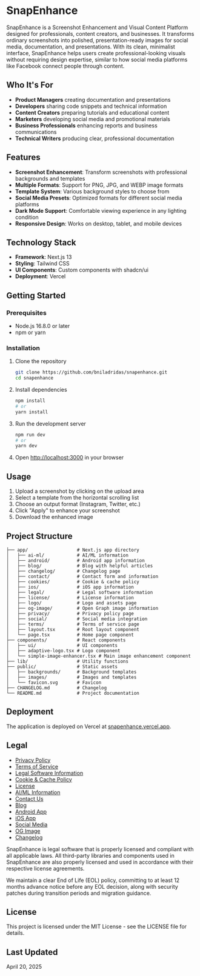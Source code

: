 # SnapEnhance

SnapEnhance is a Screenshot Enhancement and Visual Content Platform designed for professionals, content creators, and businesses. It transforms ordinary screenshots into polished, presentation-ready images for social media, documentation, and presentations. With its clean, minimalist interface, SnapEnhance helps users create professional-looking visuals without requiring design expertise, similar to how social media platforms like Facebook connect people through content.

## Who It's For

- **Product Managers** creating documentation and presentations
- **Developers** sharing code snippets and technical information
- **Content Creators** preparing tutorials and educational content
- **Marketers** developing social media and promotional materials
- **Business Professionals** enhancing reports and business communications
- **Technical Writers** producing clear, professional documentation

## Features

- **Screenshot Enhancement**: Transform screenshots with professional backgrounds and templates
- **Multiple Formats**: Support for PNG, JPG, and WEBP image formats
- **Template System**: Various background styles to choose from
- **Social Media Presets**: Optimized formats for different social media platforms
- **Dark Mode Support**: Comfortable viewing experience in any lighting condition
- **Responsive Design**: Works on desktop, tablet, and mobile devices

## Technology Stack

- **Framework**: Next.js 13
- **Styling**: Tailwind CSS
- **UI Components**: Custom components with shadcn/ui
- **Deployment**: Vercel

## Getting Started

### Prerequisites

- Node.js 16.8.0 or later
- npm or yarn

### Installation

1. Clone the repository
   ```bash
   git clone https://github.com/bniladridas/snapenhance.git
   cd snapenhance
   ```

2. Install dependencies
   ```bash
   npm install
   # or
   yarn install
   ```

3. Run the development server
   ```bash
   npm run dev
   # or
   yarn dev
   ```

4. Open [http://localhost:3000](http://localhost:3000) in your browser

## Usage

1. Upload a screenshot by clicking on the upload area
2. Select a template from the horizontal scrolling list
3. Choose an output format (Instagram, Twitter, etc.)
4. Click "Apply" to enhance your screenshot
5. Download the enhanced image

## Project Structure

```
├── app/                  # Next.js app directory
│   ├── ai-ml/            # AI/ML information
│   ├── android/          # Android app information
│   ├── blog/             # Blog with helpful articles
│   ├── changelog/        # Changelog page
│   ├── contact/          # Contact form and information
│   ├── cookies/          # Cookie & cache policy
│   ├── ios/              # iOS app information
│   ├── legal/            # Legal software information
│   ├── license/          # License information
│   ├── logo/             # Logo and assets page
│   ├── og-image/         # Open Graph image information
│   ├── privacy/          # Privacy policy page
│   ├── social/           # Social media integration
│   ├── terms/            # Terms of service page
│   ├── layout.tsx        # Root layout component
│   └── page.tsx          # Home page component
├── components/           # React components
│   ├── ui/               # UI components
│   ├── adaptive-logo.tsx # Logo component
│   └── simple-image-enhancer.tsx # Main image enhancement component
├── lib/                  # Utility functions
├── public/               # Static assets
│   ├── backgrounds/      # Background templates
│   ├── images/           # Images and templates
│   └── favicon.svg       # Favicon
├── CHANGELOG.md          # Changelog
└── README.md             # Project documentation
```

## Deployment

The application is deployed on Vercel at [snapenhance.vercel.app](https://snapenhance.vercel.app).

## Legal

- [Privacy Policy](/app/privacy/page.tsx)
- [Terms of Service](/app/terms/page.tsx)
- [Legal Software Information](/app/legal/page.tsx)
- [Cookie & Cache Policy](/app/cookies/page.tsx)
- [License](/app/license/page.tsx)
- [AI/ML Information](/app/ai-ml/page.tsx)
- [Contact Us](/app/contact/page.tsx)
- [Blog](/app/blog/page.tsx)
- [Android App](/app/android/page.tsx)
- [iOS App](/app/ios/page.tsx)
- [Social Media](/app/social/page.tsx)
- [OG Image](/app/og-image/page.tsx)
- [Changelog](/CHANGELOG.md)

SnapEnhance is legal software that is properly licensed and compliant with all applicable laws. All third-party libraries and components used in SnapEnhance are also properly licensed and used in accordance with their respective license agreements.

We maintain a clear End of Life (EOL) policy, committing to at least 12 months advance notice before any EOL decision, along with security patches during transition periods and migration guidance.

## License

This project is licensed under the MIT License - see the LICENSE file for details.

## Last Updated

April 20, 2025

